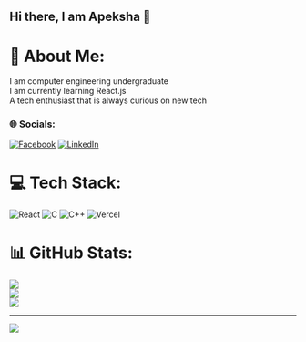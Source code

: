 ## Hi there, I am Apeksha 👋
# 💫 About Me:
I am computer engineering undergraduate<br> 
I am currently learning React.js<br>
A tech enthusiast that is always curious on new tech

### 🌐 Socials:

[![Facebook](https://img.shields.io/badge/Facebook-1877F2?style=for-the-badge&logo=facebook&logoColor=white)](https://www.facebook.com/share/15qzS31GVy/)
[![LinkedIn](https://img.shields.io/badge/LinkedIn-0A66C2?style=for-the-badge&logo=linkedin&logoColor=white)](https://www.linkedin.com/in/apeksha-dhakal-87207033a?utm_source=share&utm_campaign=share_via&utm_content=profile&utm_medium=android_app)


# 💻 Tech Stack:
![React](https://img.shields.io/badge/react-%2320232a.svg?style=for-the-badge&logo=react&logoColor=%2361DAFB) ![C](https://img.shields.io/badge/c-%2300599C.svg?style=for-the-badge&logo=c&logoColor=white) ![C++](https://img.shields.io/badge/c++-%2300599C.svg?style=for-the-badge&logo=c%2B%2B&logoColor=white) ![Vercel](https://img.shields.io/badge/vercel-%23000000.svg?style=for-the-badge&logo=vercel&logoColor=white)
# 📊 GitHub Stats:
![](https://github-readme-stats.vercel.app/api?username=Apeksha-hash&theme=calm_pink&hide_border=false&include_all_commits=false&count_private=false)<br/>
![](https://nirzak-streak-stats.vercel.app/?user=Apeksha-hash&theme=calm_pink&hide_border=false)<br/>
![](https://github-readme-stats.vercel.app/api/top-langs/?username=Apeksha-hash&theme=calm_pink&hide_border=false&include_all_commits=false&count_private=false&layout=compact)

---
[![](https://visitcount.itsvg.in/api?id=Apeksha-hash&icon=0&color=0)](https://visitcount.itsvg.in)
